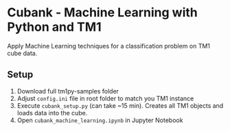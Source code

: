# Cubank - Machine Learning with Python and TM1

Apply Machine Learning techniques for a classification problem on TM1 cube data.

## Setup


1. Download full tm1py-samples folder
1. Adjust ```config.ini``` file in root folder to match you TM1 instance
1. Execute ```cubank_setup.py``` (can take ~15 min). Creates all TM1 objects and loads data into the cube.
1. Open ```cubank_machine_learning.ipynb``` in Jupyter Notebook

